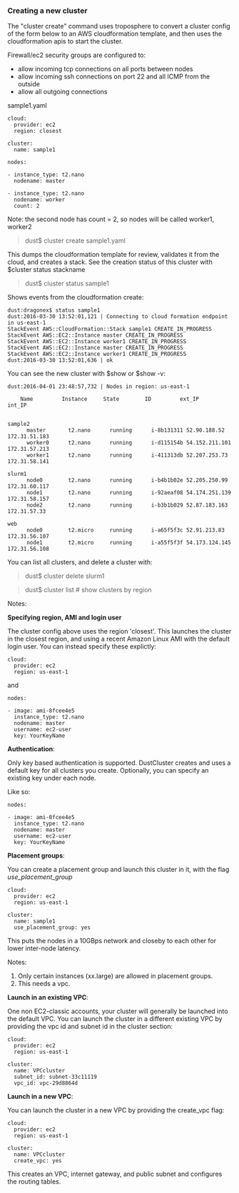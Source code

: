
### Creating a new cluster

The "cluster create" command uses troposphere to convert a cluster config of the form below to an AWS cloudformation template, 
and then uses the cloudformation apis to start the cluster.

Firewall/ec2 security groups are configured to:
- allow incoming tcp connections on all ports between nodes
- allow incoming ssh connections on port 22 and all ICMP from the outside
- allow all outgoing connections

sample1.yaml

```
cloud:
  provider: ec2
  region: closest

cluster:
  name: sample1

nodes:

- instance_type: t2.nano
  nodename: master
  
- instance_type: t2.nano
  nodename: worker
  count: 2
```

Note: the second node has count = 2, so nodes will be called worker1, worker2

> dust$ cluster create sample1.yaml

This dumps the cloudformation template for review, validates it from the cloud, and creates a stack.
See the creation status of this cluster with $cluster status stackname

> dust$ cluster status sample1

Shows events from the cloudformation create:

```
dust:dragonex$ status sample1
dust:2016-03-30 13:52:01,121 | Connecting to cloud formation endpoint in us-east-1
StackEvent AWS::CloudFormation::Stack sample1 CREATE_IN_PROGRESS
StackEvent AWS::EC2::Instance master CREATE_IN_PROGRESS
StackEvent AWS::EC2::Instance worker1 CREATE_IN_PROGRESS
StackEvent AWS::EC2::Instance master CREATE_IN_PROGRESS
StackEvent AWS::EC2::Instance worker1 CREATE_IN_PROGRESS
dust:2016-03-30 13:52:01,636 | ok
```

You can see the new cluster with $show or $show -v:

```
dust:2016-04-01 23:48:57,732 | Nodes in region: us-east-1

    Name         Instance     State        ID         ext_IP          int_IP         


sample2
      master       t2.nano      running      i-8b131311 52.90.188.52    172.31.51.183  
      worker0      t2.nano      running      i-d115154b 54.152.211.101  172.31.57.213  
      worker1      t2.nano      running      i-411313db 52.207.253.73   172.31.58.141  

slurm1
      node0        t2.nano      running      i-b4b1b02e 52.205.250.99   172.31.60.117  
      node1        t2.nano      running      i-92aeaf08 54.174.251.139  172.31.58.157  
      node2        t2.nano      running      i-b3b1b029 52.87.183.163   172.31.57.33   

web
      node0        t2.micro     running      i-a65f5f3c 52.91.213.83    172.31.56.107  
      node1        t2.micro     running      i-a55f5f3f 54.173.124.145  172.31.56.108  

```

You can list all clusters, and delete a cluster with:

> dust$ cluster delete slurm1

> dust$ cluster list # show clusters by region


Notes:

**Specifying region, AMI and login user**

The cluster config above uses the region 'closest'. This launches the cluster in the closest region, 
and using a recent Amazon Linux AMI with the default login user. You can instead specify these explictly:

```
cloud:
  provider: ec2
  region: us-east-1
```

and

```
nodes:

- image: ami-8fcee4e5
  instance_type: t2.nano
  nodename: master
  username: ec2-user
  key: YourKeyName
```


**Authentication**:

Only key based authentication is supported. DustCluster creates and uses a default key for all clusters you create.
Optionally, you can specify an existing key under each node.

Like so:

```
nodes:

- image: ami-8fcee4e5
  instance_type: t2.nano
  nodename: master
  username: ec2-user
  key: YourKeyName
```



**Placement groups**:

You can create a placement group and launch this cluster in it, with the flag *use_placement_group*

```
cloud:
  provider: ec2
  region: us-east-1

cluster:
  name: sample1
  use_placement_group: yes
```
  
This puts the nodes in a 10GBps network and closeby to each other for lower inter-node latency.

Notes: 
1. Only certain instances (xx.large) are allowed in placement groups.
2. This needs a vpc.


**Launch in an existing VPC**:

One non EC2-classic accounts, your cluster will generally be launched into the default VPC.
You can launch the cluster in a different existing VPC by providing the vpc id and subnet id in the cluster section:

```
cloud:
  provider: ec2
  region: us-east-1

cluster:
  name: VPCcluster
  subnet_id: subnet-33c11119
  vpc_id: vpc-29d8864d
```


**Launch in a new VPC**:

You can launch the cluster in a new VPC by providing the create_vpc flag:

```
cloud:
  provider: ec2
  region: us-east-1

cluster:
  name: VPCcluster
  create_vpc: yes
```

This creates an VPC, internet gateway, and public subnet and configures the routing tables.

